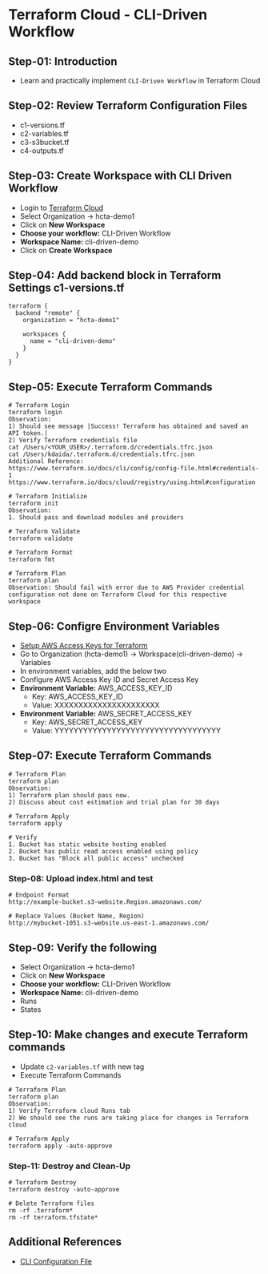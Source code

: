 # Terraform Cloud - CLI-Driven Workflow

## Step-01: Introduction
- Learn and practically implement `CLI-Driven Workflow` in Terraform Cloud

## Step-02: Review Terraform Configuration Files
- c1-versions.tf
- c2-variables.tf
- c3-s3bucket.tf
- c4-outputs.tf

## Step-03: Create Workspace with CLI Driven Workflow
- Login to [Terraform Cloud](https://app.terraform.io/)
- Select Organization -> hcta-demo1
- Click on **New Workspace**
- **Choose your workflow:** CLI-Driven Workflow
- **Workspace Name:** cli-driven-demo
- Click on **Create Workspace**

## Step-04: Add backend block in Terraform Settings c1-versions.tf
```t
terraform {
  backend "remote" {
    organization = "hcta-demo1"

    workspaces {
      name = "cli-driven-demo"
    }
  }
}
```

## Step-05: Execute Terraform Commands
```t
# Terraform Login
terraform login
Observation: 
1) Should see message |Success! Terraform has obtained and saved an API token.|
2) Verify Terraform credentials file
cat /Users/<YOUR_USER>/.terraform.d/credentials.tfrc.json
cat /Users/kdaida/.terraform.d/credentials.tfrc.json
Additional Reference:
https://www.terraform.io/docs/cli/config/config-file.html#credentials-1
https://www.terraform.io/docs/cloud/registry/using.html#configuration

# Terraform Initialize
terraform init
Observation: 
1. Should pass and download modules and providers

# Terraform Validate
terraform validate

# Terraform Format
terraform fmt

# Terraform Plan
terraform plan
Observation: Should fail with error due to AWS Provider credential configuration not done on Terraform Cloud for this respective workspace
```

## Step-06: Configre Environment Variables
- [Setup AWS Access Keys for Terraform](https://registry.terraform.io/providers/hashicorp/aws/latest/docs#environment-variables)
- Go to Organization (hcta-demo1) -> Workspace(cli-driven-demo) -> Variables
- In environment variables, add the below two
- Configure AWS Access Key ID and Secret Access Key  
- **Environment Variable:** AWS_ACCESS_KEY_ID
  - Key: AWS_ACCESS_KEY_ID
  - Value: XXXXXXXXXXXXXXXXXXXXXX
- **Environment Variable:** AWS_SECRET_ACCESS_KEY
  - Key: AWS_SECRET_ACCESS_KEY
  - Value: YYYYYYYYYYYYYYYYYYYYYYYYYYYYYYYYYYY


## Step-07: Execute Terraform Commands
```t
# Terraform Plan
terraform plan
Observation: 
1) Terraform plan should pass now. 
2) Discuss about cost estimation and trial plan for 30 days

# Terraform Apply
terraform apply 

# Verify 
1. Bucket has static website hosting enabled
2. Bucket has public read access enabled using policy
3. Bucket has "Block all public access" unchecked
```


### Step-08: Upload index.html and test
```t
# Endpoint Format
http://example-bucket.s3-website.Region.amazonaws.com/

# Replace Values (Bucket Name, Region)
http://mybucket-1051.s3-website.us-east-1.amazonaws.com/
```

## Step-09: Verify the following
- Select Organization -> hcta-demo1
- Click on **New Workspace**
- **Choose your workflow:** CLI-Driven Workflow
- **Workspace Name:** cli-driven-demo
- Runs
- States

## Step-10: Make changes and execute Terraform commands
- Update `c2-variables.tf` with new tag
- Execute Terraform Commands
```t
# Terraform Plan
terraform plan
Observation: 
1) Verify Terraform cloud Runs tab
2) We should see the runs are taking place for changes in Terraform cloud

# Terraform Apply
terraform apply -auto-approve
```
### Step-11: Destroy and Clean-Up
```t
# Terraform Destroy
terraform destroy -auto-approve

# Delete Terraform files 
rm -rf .terraform*
rm -rf terraform.tfstate*
```

## Additional References
- [CLI Configuration File](https://www.terraform.io/docs/cli/config/config-file.html#credentials)